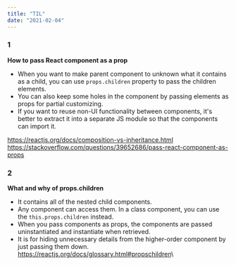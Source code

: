 ```yaml
---
title: "TIL"
date: "2021-02-04"
---
```


### 1 
**How to pass React component as a prop**
- When you want to make parent component to unknown what it contains as a child, you can use `props.children` property to pass the children elements.
- You can also keep some holes in the component by passing elements as props for partial customizing.
- If you want to reuse non-UI functionality between components, it's better to extract it into a separate JS module so that the components can import it.

<https://reactjs.org/docs/composition-vs-inheritance.html>\
<https://stackoverflow.com/questions/39652686/pass-react-component-as-props>

### 2
**What and why of props.children**
- It contains all of the nested child components.
- Any component can access them. In a class component, you can use the `this.props.children` instead.
- When you pass components as props, the components are passed uninstantiated and instantiate when retrieved.
- It is for hiding unnecessary details from the higher-order component by just passing them down. 
<https://reactjs.org/docs/glossary.html#propschildren>\
